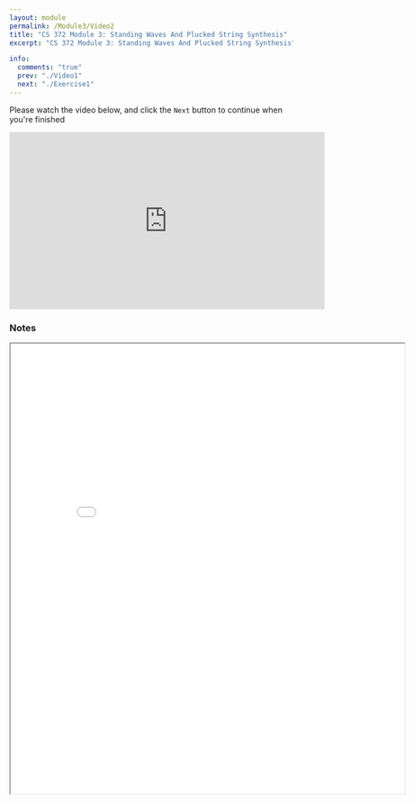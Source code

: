 ```yaml
---
layout: module
permalink: /Module3/Video2
title: "CS 372 Module 3: Standing Waves And Plucked String Synthesis"
excerpt: "CS 372 Module 3: Standing Waves And Plucked String Synthesis"

info:
  comments: "true"
  prev: "./Video1"
  next: "./Exercise1"
---
```


<p>
Please watch the video below, and click the <code>Next</code> button to continue when you're finished
</p>

<iframe width="560" height="315" src="https://www.youtube.com/embed/CgK2anZTKD0" frameborder="0" allow="accelerometer; autoplay; clipboard-write; encrypted-media; gyroscope; picture-in-picture" allowfullscreen></iframe>

<h3>Notes</h3>
<p></p>

<iframe src="../images/Module3/PluckedString.html" width="700" height="800"></iframe>